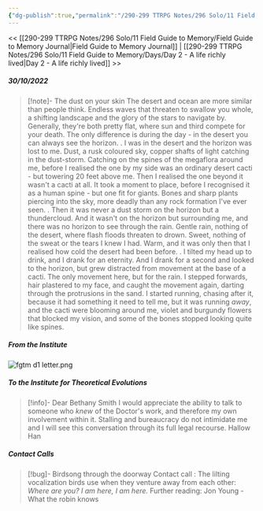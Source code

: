```yaml
---
{"dg-publish":true,"permalink":"/290-299 TTRPG Notes/296 Solo/11 Field Guide to Memory/Days/Day 1 - We regret to inform you/"}
---
```



<< [[290-299 TTRPG Notes/296 Solo/11 Field Guide to Memory/Field Guide to Memory Journal\|Field Guide to Memory Journal]] | [[290-299 TTRPG Notes/296 Solo/11 Field Guide to Memory/Days/Day 2 - A life richly lived\|Day 2 - A life richly lived]] >>

##### 30/10/2022 
> [!note]- The dust on your skin
> The desert and ocean are more similar than people think. Endless waves that threaten to swallow you whole, a shifting landscape and the glory of the stars to navigate by.
> Generally, they're both pretty flat, where sun and third compete for your death.
> The only difference is during the day - in the desert you can always see the horizon.
> .
> I was in the desert and the horizon was lost to me. Dust, a rusk coloured sky, copper shafts of light catching in the dust-storm. Catching on the spines of the megaflora around me, before I realised the one by my side was an ordinary desert cacti - but towering 20 feet above me.
> Then I realised the one beyond it wasn't a cacti at all. 
> It took a moment to place, before I recognised it as a human spine - but one fit for giants. Bones and sharp plants piercing into the sky, more deadly than any rock formation I've ever seen.
> .
> Then it was never a dust storm on the horizon but a thundercloud. And it wasn't on the horizon but surrounding me, and there was no horizon to see through the rain.
> Gentle rain, nothing of the desert, where flash floods threaten to drown. 
> Sweet, nothing of the sweat or the tears I knew I had.
> Warm, and it was only then that I realised how cold the desert had been before.
> .
> I tilted my head up to drink, and I drank for an eternity. And I drank for a second and looked to the horizon, but grew distracted from movement at the base of a cacti.
> The only movement here, but for the rain.
> I stepped forwards, hair plastered to my face, and caught the movement again, darting through the protrusions in the sand.
> I started running, chasing after it, because it had something it need to tell me, but it was running *away*, and the cacti were blooming around me, violet and burgundy flowers that blocked my vision, and some of the bones stopped looking quite like spines.

##### From the Institute
![fgtm d1 letter.png](/img/user/290-299%20TTRPG%20Notes/296%20Solo/11%20Field%20Guide%20to%20Memory/Attachments/fgtm%20d1%20letter.png)

##### To the Institute for Theoretical Evolutions
> [!info]- Dear Bethany Smith
> I would appreciate the ability to talk to someone who *knew* of the Doctor's work, and therefore my own involvement within it.
> Stalling and bureaucracy do not intimidate me and I will see this conversation through its full legal recourse. 
> Hallow Han

##### Contact Calls
> [!bug]- Birdsong through the doorway
> Contact call : The lilting vocalization birds use when they venture away from each other:
> *Where are you?*
> *I am here, I am here.*
> Further reading: Jon Young - What the robin knows

